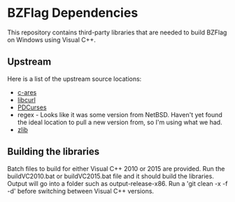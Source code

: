 # BZFlag Dependencies

This repository contains third-party libraries that are needed to build BZFlag on Windows using
Visual C++.


## Upstream

Here is a list of the upstream source locations:

* [c-ares](https://github.com/c-ares/c-ares)
* [libcurl](https://github.com/curl/curl)
* [PDCurses](http://sourceforge.net/projects/pdcurses/files/pdcurses/)
* regex - Looks like it was some version from NetBSD. Haven't yet found the ideal location to pull a
  new version from, so I'm using what we had.
* [zlib](https://github.com/madler/zlib)

## Building the libraries

Batch files to build for either Visual C++ 2010 or 2015 are provided. Run the buildVC2010.bat or
buildVC2015.bat file and it should build the libraries. Output will go into a folder such as
output-release-x86. Run a 'git clean -x -f -d' before switching between Visual C++ versions.
